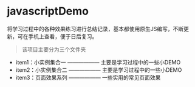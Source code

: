 # javascriptDemo
将学习过程中的各种效果练习进行总结记录，基本都使用原生JS编写，不断更新，可在手机上查看，便于日后复习。

> 该项目主要分为三个文件夹

- item1：小实例集合一 —————— 主要是学习过程中的一些小DEMO
- item2：小实例集合二 —————— 主要是学习过程中的一些小DEMO
- item3：页面效果系列 —————— 一些实用的常见页面效果
